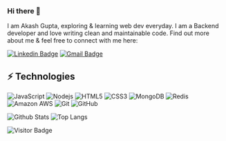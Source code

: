 ### Hi there 👋


I am Akash Gupta, exploring & learning web dev everyday. I am a Backend developer and love writing clean and maintainable code. Find out more about me & feel free to connect with me here:

[![Linkedin Badge](https://img.shields.io/badge/-akashgupta42-blue?style=flat-square&logo=Linkedin&logoColor=white&link=https://www.linkedin.com/in/akashgupta42)](https://www.linkedin.com/in/akashgupta42)
[![Gmail Badge](https://img.shields.io/badge/-aakkash15r@gmail.com-c14438?style=flat-square&logo=Gmail&logoColor=white&link=mailto:aakkash15r@gmail.com)](mailto:aakkash15r@gmail.com)



## ⚡ Technologies

![JavaScript](https://img.shields.io/badge/-JavaScript-black?style=flat-square&logo=javascript)
![Nodejs](https://img.shields.io/badge/-Nodejs-black?style=flat-square&logo=Node.js)
![HTML5](https://img.shields.io/badge/-HTML5-E34F26?style=flat-square&logo=html5&logoColor=white)
![CSS3](https://img.shields.io/badge/-CSS3-1572B6?style=flat-square&logo=css3)
![MongoDB](https://img.shields.io/badge/-MongoDB-black?style=flat-square&logo=mongodb)
![Redis](https://img.shields.io/badge/-Redis-black?style=flat-square&logo=Redis)
![Amazon AWS](https://img.shields.io/badge/Amazon%20AWS-232F3E?style=flat-square&logo=amazon-aws)
![Git](https://img.shields.io/badge/-Git-black?style=flat-square&logo=git)
![GitHub](https://img.shields.io/badge/-GitHub-181717?style=flat-square&logo=github)


<!-- [![My Skills](https://skillicons.dev/icons?i=nodejs,express,git,github,redis,html,css,js,vscode)](https://skillicons.dev) -->




![Github Stats](https://github-readme-stats.vercel.app/api?username=akashGg99&count_private=true&show_icons=true&include_all_commits=true)
![Top Langs](https://github-readme-stats.vercel.app/api/top-langs/?username=akashGg99&hide=TeX&layout=compact)

![Visitor Badge](https://visitor-badge.laobi.icu/badge?page_id=akashGg99.akashGg99)
















<!--
**akashGg99/akashGg99** is a ✨ _special_ ✨ repository because its `README.md` (this file) appears on your GitHub profile.

Here are some ideas to get you started:

- 🔭 I’m currently working on ...
- 🌱 I’m currently learning ...
- 👯 I’m looking to collaborate on ...
- 🤔 I’m looking for help with ...
- 💬 Ask me about ...
- 📫 How to reach me: ...
- 😄 Pronouns: ...
- ⚡ Fun fact: ...
-->
